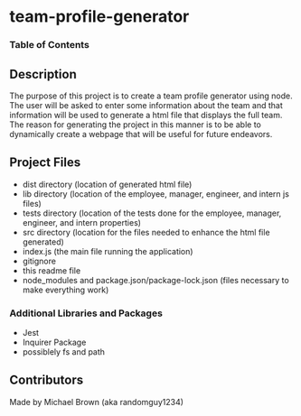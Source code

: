 # team-profile-generator

### Table of Contents


## Description
The purpose of this project is to create a team profile generator using node. The user will
be asked to enter some information about the team and that information will be used to 
generate a html file that displays the full team. The reason for generating the project in
this manner is to be able to dynamically create a webpage that will be useful for future
endeavors.

## Project Files
- dist directory (location of generated html file)
- lib directory (location of the employee, manager, engineer, and intern js files)
- tests directory (location of the tests done for the 
    employee, manager, engineer, and intern properties)
- src directory (location for the files needed to enhance the html file generated)
- index.js (the main file running the application)
- gitignore
- this readme file
- node_modules and package.json/package-lock.json (files necessary to make everything work)


### Additional Libraries and Packages
- Jest
- Inquirer Package
- possiblely fs and path

## Contributors
Made by Michael Brown (aka randomguy1234)
